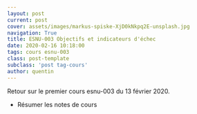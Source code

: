 ```yaml
---
layout: post
current: post
cover: assets/images/markus-spiske-XjD0kNkpq2E-unsplash.jpg
navigation: True
title: ESNU-003 Objectifs et indicateurs d'échec
date: 2020-02-16 10:18:00
tags: cours esnu-003
class: post-template
subclass: 'post tag-cours'
author: quentin
---
```


Retour sur le premier cours esnu-003 du 13 février 2020.

* Résumer les notes de cours
